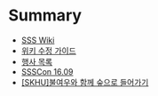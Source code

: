 # Summary

* [SSS Wiki](README.md)
* [위키 수정 가이드](HowToEdit.md)
* [행사 목록](events/index.md)
 * [SSSCon 16.09](events/ssscon1609.md)
* [\[SKHU\]불여우와 함께 숲으로 들어가기](skhu-forest-with-firefox.md)
